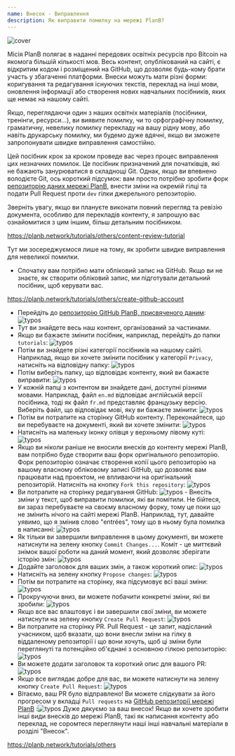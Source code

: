 ```yaml
---
name: Внесок - Виправлення
description: Як виправити помилку на мережі PlanB?
---
```

![cover](assets/cover.webp)

Місія PlanB полягає в наданні передових освітніх ресурсів про Bitcoin на якомога більшій кількості мов. Весь контент, опублікований на сайті, є відкритим кодом і розміщений на GitHub, що дозволяє будь-кому брати участь у збагаченні платформи. Внески можуть мати різні форми: коригування та редагування існуючих текстів, переклад на інші мови, оновлення інформації або створення нових навчальних посібників, яких ще немає на нашому сайті.

Якщо, переглядаючи один з наших освітніх матеріалів (посібники, тренінги, ресурси...), ви виявите помилку, чи то орфографічну помилку, граматичну, невелику помилку перекладу на вашу рідну мову, або навіть друкарську помилку, ми будемо дуже вдячні, якщо ви зможете запропонувати швидке виправлення самостійно.

Цей посібник крок за кроком проведе вас через процес виправлення цих незначних помилок. Це посібник призначений для початківців, які не бажають занурюватися в складнощі Git. Однак, якщо ви впевнено володієте Git, ось короткий підсумок: вам просто потрібно зробити форк [репозиторію даних мережі PlanB](https://github.com/DecouvreBitcoin/sovereign-university-data), внести зміни на окремій гілці та подати Pull Request проти `dev` гілки джерельного репозиторію.

Зверніть увагу, якщо ви плануєте виконати повний перегляд та ревізію документа, особливо для перекладів контенту, я запрошую вас ознайомитися з цим іншим, більш детальним посібником.

https://planb.network/tutorials/others/content-review-tutorial

Тут ми зосереджуємося лише на тому, як зробити швидке виправлення для невеликої помилки.

- Спочатку вам потрібно мати обліковий запис на GitHub. Якщо ви не знаєте, як створити обліковий запис, ми підготували детальний посібник, щоб керувати вас.

https://planb.network/tutorials/others/create-github-account


- Перейдіть до [репозиторію GitHub PlanB, присвяченого даним](https://github.com/DecouvreBitcoin/sovereign-university-data):
![typos](assets/01.webp)
- Тут ви знайдете весь наш контент, організований за частинами.
- Якщо ви бажаєте змінити посібник, наприклад, перейдіть до папки `tutorials`:
![typos](assets/02.webp)
- Потім ви знайдете різні категорії посібників на нашому сайті. Наприклад, якщо ви хочете змінити посібник у категорії `Privacy`, натисніть на відповідну папку:
![typos](assets/03.webp)
- Потім виберіть папку, що відповідає контенту, який ви бажаєте виправити:
![typos](assets/04.webp)
- У кожній папці з контентом ви знайдете дані, доступні різними мовами. Наприклад, файл `en.md` відповідає англійській версії посібника, тоді як файл `fr.md` представляє французьку версію. Виберіть файл, що відповідає мові, яку ви бажаєте змінити: ![typos](assets/05.webp)
- Потім ви потрапите на сторінку GitHub контенту. Переконайтеся, що ви перебуваєте на документі, який ви хочете змінити: ![typos](assets/06.webp)
- Натисніть на маленьку іконку олівця у верхньому лівому куті: ![typos](assets/07.webp)
- Якщо ви ніколи раніше не вносили внесків до контенту мережі PlanB, вам потрібно буде створити ваш форк оригінального репозиторію. Форк репозиторію означає створення копії цього репозиторію на вашому власному обліковому записі GitHub, що дозволяє вам працювати над проектом, не впливаючи на оригінальний репозиторій. Натисніть на кнопку `Fork this repository`: ![typos](assets/08.webp)
- Ви потрапите на сторінку редагування GitHub: ![typos](assets/09.webp) - Внесіть зміни у текст, щоб виправити помилки, які ви помітили. Не бійтеся, ви зараз перебуваєте на своєму власному форку, тому це поки що не змінить нічого на сайті мережі PlanB. Наприклад, тут, давайте уявимо, що я змінив слово "entrées", тому що в ньому була помилка в написанні: ![typos](assets/10.webp)
- Як тільки ви завершили виправлення в цьому документі, ви можете натиснути на зелену кнопку `Commit Changes...`. Коміт - це миттєвий знімок вашої роботи на даний момент, який дозволяє зберігати історію змін: ![typos](assets/11.webp)
- Додайте заголовок для ваших змін, а також короткий опис: ![typos](assets/12.webp)
- Натисніть на зелену кнопку `Propose changes`: ![typos](assets/13.webp)
- Потім ви потрапите на сторінку, яка підсумовує всі ваші зміни: ![typos](assets/14.webp)
- Прокручуючи вниз, ви можете побачити конкретні зміни, які ви зробили: ![typos](assets/15.webp)
- Якщо все вас влаштовує і ви завершили свої зміни, ви можете натиснути на зелену кнопку `Create Pull Request`: ![typos](assets/16.webp)
- Ви потрапите на сторінку PR. Pull Request - це запит, надісланий учасником, щоб вказати, що вони внесли зміни на гілку в віддаленому репозиторії і що вони хочуть, щоб ці зміни були переглянуті та потенційно об'єднані з основною гілкою репозиторію: ![typos](assets/17.webp)
- Ви можете додати заголовок та короткий опис для вашого PR: ![typos](assets/18.webp)
- Якщо все виглядає добре для вас, ви можете натиснути на зелену кнопку `Create Pull Request`: ![typos](assets/19.webp)
- Вітаємо, ваш PR було відправлено! Ви можете слідкувати за його прогресом у вкладці `Pull requests` на [GitHub репозиторії мережі PlanB](https://github.com/DecouvreBitcoin/sovereign-university-data/pulls) :![typos](assets/20.webp)
Дуже дякуємо за ваш внесок! Якщо ви хочете зробити інші види внесків до мережі PlanB, такі як написання контенту або переклад, не соромтеся переглянути наші інші навчальні матеріали в розділі "Внесок".

https://planb.network/tutorials/others